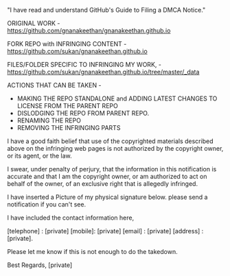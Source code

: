 "I have read and understand GitHub's Guide to Filing a DMCA Notice."

ORIGINAL WORK - https://github.com/gnanakeethan/gnanakeethan.github.io

FORK REPO with INFRINGING CONTENT - https://github.com/sukan/gnanakeethan.github.io

FILES/FOLDER SPECIFIC TO INFRINGING MY WORK, - https://github.com/sukan/gnanakeethan.github.io/tree/master/_data

ACTIONS THAT CAN BE TAKEN -
* MAKING THE REPO STANDALONE and ADDING LATEST CHANGES TO LICENSE FROM THE PARENT REPO
* DISLODGING THE REPO FROM PARENT REPO.
* RENAMING THE REPO
* REMOVING THE INFRINGING PARTS

I have a good faith belief that use of the copyrighted materials described above on the infringing web pages is not authorized by the copyright owner, or its agent, or the law.

I swear, under penalty of perjury, that the information in this notification is accurate and that I am the copyright owner, or am authorized to act on behalf of the owner, of an exclusive right that is allegedly infringed.

I have inserted a Picture of my physical signature below. please send a notification if you can't see.

I have included the contact information here,

[telephone] : [private]
[mobile]: [private]
[email] : [private]
[address] : [private].

Please let me know if this is not enough to do the takedown.

Best Regards,
[private]
